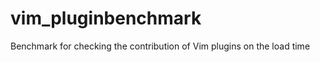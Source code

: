 vim_pluginbenchmark
===================

Benchmark for checking the contribution of Vim plugins on the load time

